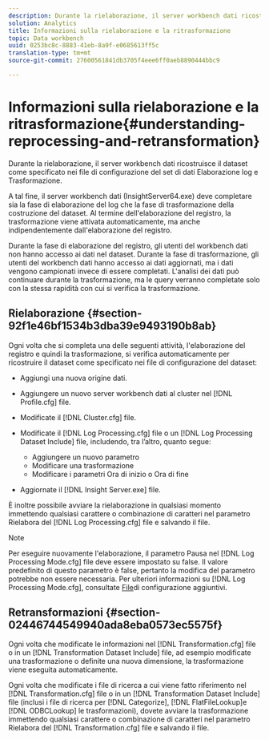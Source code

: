 ```yaml
---
description: Durante la rielaborazione, il server workbench dati ricostruisce il dataset come specificato nei file di configurazione del set di dati Elaborazione log e Trasformazione.
solution: Analytics
title: Informazioni sulla rielaborazione e la ritrasformazione
topic: Data workbench
uuid: 0253bc8c-8883-41eb-8a9f-e0685613ff5c
translation-type: tm+mt
source-git-commit: 27600561841db3705f4eee6ff0aeb8890444bbc9

---
```



# Informazioni sulla rielaborazione e la ritrasformazione{#understanding-reprocessing-and-retransformation}

Durante la rielaborazione, il server workbench dati ricostruisce il dataset come specificato nei file di configurazione del set di dati Elaborazione log e Trasformazione.

A tal fine, il server workbench dati (InsightServer64.exe) deve completare sia la fase di elaborazione del log che la fase di trasformazione della costruzione del dataset. Al termine dell&#39;elaborazione del registro, la trasformazione viene attivata automaticamente, ma anche indipendentemente dall&#39;elaborazione del registro.

Durante la fase di elaborazione del registro, gli utenti del workbench dati non hanno accesso ai dati nel dataset. Durante la fase di trasformazione, gli utenti del workbench dati hanno accesso ai dati aggiornati, ma i dati vengono campionati invece di essere completati. L&#39;analisi dei dati può continuare durante la trasformazione, ma le query verranno completate solo con la stessa rapidità con cui si verifica la trasformazione.

## Rielaborazione {#section-92f1e46bf1534b3dba39e9493190b8ab}

Ogni volta che si completa una delle seguenti attività, l&#39;elaborazione del registro e quindi la trasformazione, si verifica automaticamente per ricostruire il dataset come specificato nei file di configurazione del dataset:

* Aggiungi una nuova origine dati.
* Aggiungere un nuovo server workbench dati al cluster nel [!DNL Profile.cfg] file.
* Modificate il [!DNL Cluster.cfg] file.
* Modificate il [!DNL Log Processing.cfg] file o un [!DNL Log Processing Dataset Include] file, includendo, tra l’altro, quanto segue:

   * Aggiungere un nuovo parametro
   * Modificare una trasformazione
   * Modificare i parametri Ora di inizio o Ora di fine

* Aggiornate il [!DNL Insight Server.exe] file.

È inoltre possibile avviare la rielaborazione in qualsiasi momento immettendo qualsiasi carattere o combinazione di caratteri nel parametro Rielabora del [!DNL Log Processing.cfg] file e salvando il file.

>[!NOTE]
>
>Per eseguire nuovamente l&#39;elaborazione, il parametro Pausa nel [!DNL Log Processing Mode.cfg] file deve essere impostato su false. Il valore predefinito di questo parametro è false, pertanto la modifica del parametro potrebbe non essere necessaria. Per ulteriori informazioni su [!DNL Log Processing Mode.cfg], consultate [File](/help/home/c-dataset-const-proc/c-add-config-files/c-add-config-files.md)di configurazione aggiuntivi.

## Retransformazioni {#section-02446744549940ada8eba0573ec5575f}

Ogni volta che modificate le informazioni nel [!DNL Transformation.cfg] file o in un [!DNL Transformation Dataset Include] file, ad esempio modificate una trasformazione o definite una nuova dimensione, la trasformazione viene eseguita automaticamente.

Ogni volta che modificate i file di ricerca a cui viene fatto riferimento nel [!DNL Transformation.cfg] file o in un [!DNL Transformation Dataset Include] file (inclusi i file di ricerca per [!DNL Categorize], [!DNL FlatFileLookup]e [!DNL ODBCLookup] le trasformazioni), dovete avviare la trasformazione immettendo qualsiasi carattere o combinazione di caratteri nel parametro Rielabora del [!DNL Transformation.cfg] file e salvando il file.
